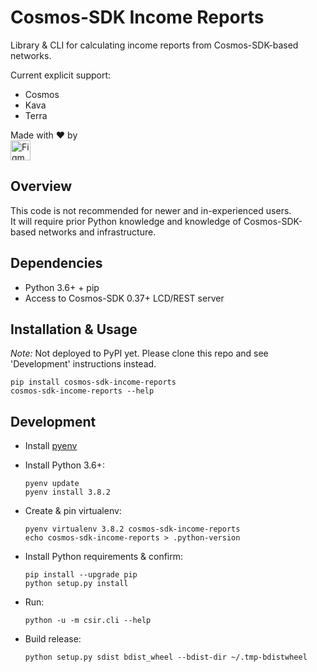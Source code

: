 # Cosmos-SDK Income Reports

Library & CLI for calculating income reports from Cosmos-SDK-based networks.

Current explicit support:
- Cosmos
- Kava
- Terra

Made with :heart: by<br/>
<a href='https://figment.network'><img alt='Figment Networks' src='http://figment-public-assets.s3.ca-central-1.amazonaws.com/figment-inline.svg' height='32px' align='bottom' /></a>


## Overview

This code is not recommended for newer and in-experienced users. It will require prior Python knowledge and knowledge of Cosmos-SDK-based networks and infrastructure.

## Dependencies

- Python 3.6+ + pip
- Access to Cosmos-SDK 0.37+ LCD/REST server


## Installation & Usage

*Note:* Not deployed to PyPI yet. Please clone this repo and see 'Development' instructions instead.

```
pip install cosmos-sdk-income-reports
cosmos-sdk-income-reports --help
```


## Development

- Install [pyenv](https://github.com/pyenv/pyenv#installation)

- Install Python 3.6+:
    ```
    pyenv update
    pyenv install 3.8.2
    ```

- Create & pin virtualenv:
    ```
    pyenv virtualenv 3.8.2 cosmos-sdk-income-reports
    echo cosmos-sdk-income-reports > .python-version
    ```

- Install Python requirements & confirm:
    ```
    pip install --upgrade pip
    python setup.py install
    ```

- Run:
    ```
    python -u -m csir.cli --help
    ```

- Build release:
    ```
    python setup.py sdist bdist_wheel --bdist-dir ~/.tmp-bdistwheel
    ```
